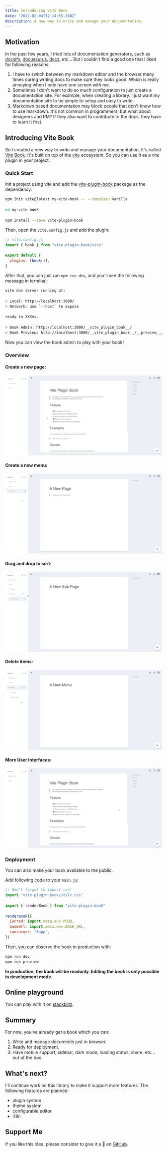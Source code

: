 ```yaml
---
title: Introducing Vite Book
date: "2022-02-04T12:14:55.568Z"
description: A new way to write and manage your documentation.
---
```


## Motivation

In the past few years, I tried lots of documentation generators, such as [docsify](https://docsify.js.org/), [docusaurus](https://docusaurus.io/), [docz](https://github.com/doczjs/docz), etc... But I couldn't find a good one that I liked for following reasons:

1. I have to switch between my markdown editor and the browser many times during writing docs to make sure they looks good. Which is really annoying when I only have one screen with me.
2. Sometimes I don't want to do so much configuration to just create a documentation site. For example, when creating a library. I just want my documentation site to be simple to setup and easy to write.
3. Markdown based documentation may block people that don't know how to use markdown. It's not common in programmers, but what about designers and PM? If they also want to contribute to the docs, they have to learn it first.

## Introducing Vite Book

So I created a new way to write and manage your documentation. It's called [Vite Book](https://github.com/Saul-Mirone/vite-plugin-book).
It's built on top of the [vite](https://vitejs.dev/) ecosystem. So you can use it as a vite plugin in your project.

### Quick Start

Init a project using vite and add the [vite-plugin-book](https://www.npmjs.com/package/vite-plugin-book) package as the dependency:

```bash
npm init vite@latest my-vite-book -- --template vanilla

cd my-vite-book

npm install --save vite-plugin-book
```

Then, open the `vite.config.js` and add the plugin:

```javascript
// vite.config.js
import { book } from "vite-plugin-book/vite"

export default {
  plugins: [book()],
}
```

After that, you can just run `npm run dev`, and you'll see the following message in terminal:

```bash
vite dev server running at:

> Local: http://localhost:3000/
> Network: use `--host` to expose

ready in XXXms.

> Book Admin: http://localhost:3000/__vite_plugin_book__/
> Book Preview: http://localhost:3000/__vite_plugin_book__/__preview__/
```

Now you can view the book admin to play with your book!

### Overview

#### Create a new page:

![new page](./new-page.gif)

#### Create a new menu:

![new menu](./new-menu.gif)

#### Drag and drop to sort:

![dnd](./dnd.gif)

#### Delete items:

![delete](./delete.gif)

#### More User Interfaces:

![ux](./ux.gif)

### Deployment

You can also make your book available to the public.

Add following code to your `main.js`:

```javascript
// Don't forget to import css!
import "vite-plugin-book/style.css"

import { renderBook } from "vite-plugin-book"

renderBook({
  isProd: import.meta.env.PROD,
  baseUrl: import.meta.env.BASE_URL,
  container: "#app",
})
```

Then, you can observe the book in production with:

```bash
npm run dev
npm run preview
```

**In production, the book will be readonly. Editing the book is only possible in development mode**.

## Online playground

You can play with it on [stackblitz](https://stackblitz.com/edit/vitejs-vite-7u4cxt?file=package.json).

## Summary

For now, you've already get a book which you can:

1. Write and manage documents just in browser.
2. Ready for deployment.
3. Have mobile support, sidebar, dark mode, loading status, share, etc... out of the box.

## What's next?

I'll continue work on this library to make it support more features. The following features are planned:

- plugin system
- theme system
- configurable editor
- i18n

## Support Me

If you like this idea, please consider to give it a 🌟 on [GitHub](https://github.com/Saul-Mirone/vite-plugin-book).
